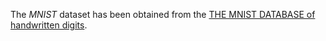 The *MNIST* dataset has been obtained from the
[THE MNIST DATABASE of handwritten digits](http://yann.lecun.com/exdb/mnist/).

